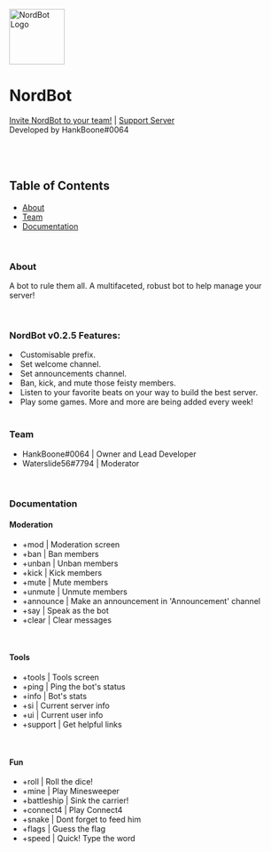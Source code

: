 <img src="https://cdn.discordapp.com/attachments/793945559647649802/795132655170486283/Nord1.png" width="100px" alt="NordBot Logo"><h1>NordBot</h1>

<a href='https://discord.com/oauth2/authorize?client_id=794099208411283457&scope=bot&permissions=1946152543'>Invite NordBot to your team!</a> | 
<a href='https://discord.gg/mmbGNPUtAk'>Support Server</a>
<br>Developed by HankBoone#0064
<br></br>
<br></br>
<h2>Table of Contents</h2>
<ul>
  <li><a href="https://github.com/HankBoone/nordbot.xyz#About">About</a></li>
  <li><a href="https://github.com/HankBoone/nordbot.xyz#Team">Team</a></li>
  <li><a href="https://github.com/HankBoone/nordbot.xyz#Documentation">Documentation</a></li>
</ul>

<br>
<h3>About</h3>
<p>A bot to rule them all. A multifaceted, robust bot to help manage your server!</p>
<br>
<h3>NordBot v0.2.5 Features:</h3>
<li>Customisable prefix.</li>
<li>Set welcome channel.</li>
<li>Set announcements channel.</li>
<li>Ban, kick, and mute those feisty members.</li>
<li>Listen to your favorite beats on your way to build the best server.</li>
<li>Play some games. More and more are being added every week!</li>

<br>
<h3>Team</h3>
<ul>
  <li>HankBoone#0064  |  Owner and Lead Developer</li>
  <li>Waterslide56#7794  |  Moderator</li>
  </ul>

<br>
<h3>Documentation</h3>
<h4>Moderation</h4>
<ul>
  <li>+mod  |  Moderation screen</li>
  <li>+ban  |  Ban members</li>
  <li>+unban  |  Unban members</li>
  <li>+kick  |  Kick members</li>
  <li>+mute  |  Mute members</li>
  <li>+unmute  | Unmute members</li>
  <li>+announce  |  Make an announcement in 'Announcement' channel</li>
  <li>+say  |  Speak as the bot</li>
  <li>+clear  |  Clear messages</li>
  </ul>
  
<br>
<h4>Tools</h4>
<ul>
  <li>+tools  |  Tools screen</li>
  <li>+ping  |  Ping the bot's status</li>
  <li>+info  |  Bot's stats</li>
  <li>+si  |  Current server info</li>
  <li>+ui  |  Current user info</li>
  <li>+support  |  Get helpful links</li>
  </ul>
  
<br>
<h4>Fun</h4>
<ul>
  <li>+roll  |  Roll the dice!</li>
  <li>+mine  |  Play Minesweeper</li>
  <li>+battleship  |  Sink the carrier!</li>
  <li>+connect4  |  Play Connect4</li>
  <li>+snake  |  Dont forget to feed him</li>
  <li>+flags  |  Guess the flag</li>
  <li>+speed  |  Quick! Type the word</li>
  </ul>
